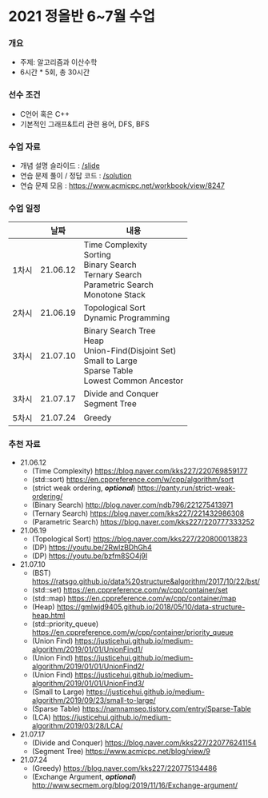 # 2021 정올반 6~7월 수업

### 개요

* 주제: 알고리즘과 이산수학
* 6시간 * 5회, 총 30시간

### 선수 조건

* C언어 혹은 C++
* 기본적인 그래프&트리 관련 용어, DFS, BFS

### 수업 자료

* 개념 설명 슬라이드 : [/slide](https://github.com/justiceHui/Sunrin-SHARC/tree/master/2021-1st/slide)
* 연습 문제 풀이 / 정답 코드 : [/solution](https://github.com/justiceHui/Sunrin-SHARC/tree/master/2021-1st/solution)
* 연습 문제 모음 : https://www.acmicpc.net/workbook/view/8247

### 수업 일정

|       | 날짜     | 내용                                                         |
| ----- | -------- | ------------------------------------------------------------ |
| 1차시 | 21.06.12 | Time Complexity<br>Sorting<br>Binary Search<br>Ternary Search<br>Parametric Search<br>Monotone Stack |
| 2차시 | 21.06.19 | Topological Sort<br>Dynamic Programming                      |
| 3차시 | 21.07.10 | Binary Search Tree<br>Heap<br>Union-Find(Disjoint Set)<br>Small to Large<br>Sparse Table<br>Lowest Common Ancestor |
| 3차시 | 21.07.17 | Divide and Conquer<br>Segment Tree                           |
| 5차시 | 21.07.24 | Greedy                                                       |

### 추천 자료

* 21.06.12
  * (Time Complexity) https://blog.naver.com/kks227/220769859177
  * (std::sort) https://en.cppreference.com/w/cpp/algorithm/sort
  * (strict weak ordering, ***optional***) https://panty.run/strict-weak-ordering/
  * (Binary Search) http://blog.naver.com/ndb796/221275413971
  * (Ternary Search) https://blog.naver.com/kks227/221432986308
  * (Parametric Search) https://blog.naver.com/kks227/220777333252
* 21.06.19
  * (Topological Sort) https://blog.naver.com/kks227/220800013823
  * (DP) https://youtu.be/2RwlzBDhGh4
  * (DP) https://youtu.be/bzfm8SO4j9I
* 21.07.10
  * (BST) https://ratsgo.github.io/data%20structure&algorithm/2017/10/22/bst/
  * (std::set) https://en.cppreference.com/w/cpp/container/set
  * (std::map) https://en.cppreference.com/w/cpp/container/map
  * (Heap) https://gmlwjd9405.github.io/2018/05/10/data-structure-heap.html
  * (std::priority_queue) https://en.cppreference.com/w/cpp/container/priority_queue
  * (Union Find) https://justicehui.github.io/medium-algorithm/2019/01/01/UnionFind1/
  * (Union Find) https://justicehui.github.io/medium-algorithm/2019/01/01/UnionFind2/
  * (Union Find) https://justicehui.github.io/medium-algorithm/2019/01/01/UnionFind3/
  * (Small to Large) https://justicehui.github.io/medium-algorithm/2019/09/23/small-to-large/
  * (Sparse Table) https://namnamseo.tistory.com/entry/Sparse-Table
  * (LCA) https://justicehui.github.io/medium-algorithm/2019/03/28/LCA/
* 21.07.17
  * (Divide and Conquer) https://blog.naver.com/kks227/220776241154
  * (Segment Tree) https://www.acmicpc.net/blog/view/9
* 21.07.24
  * (Greedy) https://blog.naver.com/kks227/220775134486
  * (Exchange Argument, ***optional***) http://www.secmem.org/blog/2019/11/16/Exchange-argument/ 